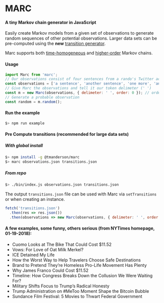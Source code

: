 # MARC
#### A tiny Markov chain generator in JavaScript

Easily create Markov models from a given set of observations to generate random
sequences of other potential observations. Larger data sets can be pre-computed
using the **new** [transition generator](#pre-compute-transitions-recommended-for-large-data-sets).

Marc supports both [time-homogeneous](https://en.wikipedia.org/wiki/Markov_chain#Variations)
and [higher-order](https://en.wikipedia.org/wiki/Markov_chain#Variations) Markov chains.

#### Usage
```js
import Marc from 'marc';
// Our observations consist of four sentences from a rando's Twitter account
const observations = ['a sentence', 'another sentence', 'one more', 'and the last'];
// Give Marc the observations and tell it our token delimeter (' ')
const m = new Marc(observations, { delimeter: ' ', order: 0 }); // order = n - 1
// Generate a probable observation
const random = m.random();
```

#### Run the example
```bash
$> npm run example
```

#### Pre Compute transitions (recommended for large data sets)
##### With global install
```bash
$> npm install -g @tmanderson/marc
$> marc observations.json transitions.json
```

##### From repo
```bash
$> ./bin/index.js observations.json transitions.json
```

The output `transitions.json` file can be used with Marc via `setTransitions` or
when creating an instance.

```js
fetch('transitions.json')
  .then(res => res.json())
  .then(observations => new Marc(observations, { delimeter: ' ', order: 0 }));
```

#### A few examples, some funny, others serious (from NYTimes homepage, 01-19-2018):
- Cuomo Looks at The Bike That Could Cost $11.52
- Vows: For Love of Oat Milk Merkel?
- ICE Detained My Life
- How the Worst Way to Help Travelers Choose Safe Destinations
- Brand to Pretend They’re Homeless Pro-Life Movement Has Plenty
- Why James Franco Could Cost $11.52
- Timeline: How Congress Breaks Down the Collusion We Were Waiting For?
- Military Shifts Focus to Trump’s Radical Honesty
- Trump Administration on #MeToo Moment Shape the Bitcoin Bubble
- Sundance Film Festival: 5 Movies to Thwart Federal Government
